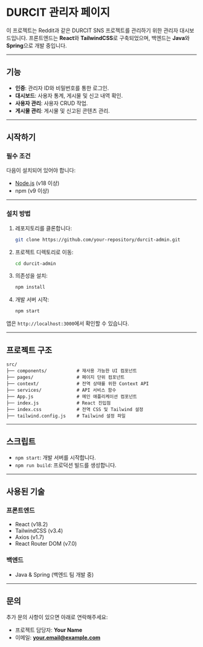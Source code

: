 # DURCIT 관리자 페이지

이 프로젝트는 Reddit과 같은 DURCIT SNS 프로젝트를 관리하기 위한 관리자 대시보드입니다. 프론트엔드는 **React**와 **TailwindCSS**로 구축되었으며, 백엔드는 **Java**와 **Spring**으로 개발 중입니다.

---

## **기능**

- **인증**: 관리자 ID와 비밀번호를 통한 로그인.
- **대시보드**: 사용자 통계, 게시물 및 신고 내역 확인.
- **사용자 관리**: 사용자 CRUD 작업.
- **게시물 관리**: 게시물 및 신고된 콘텐츠 관리.

---

## **시작하기**

### **필수 조건**

다음이 설치되어 있어야 합니다:

- [Node.js](https://nodejs.org/) (v18 이상)
- npm (v9 이상)

---

### **설치 방법**

1. 레포지토리를 클론합니다:
   ```bash
   git clone https://github.com/your-repository/durcit-admin.git
   ```

2. 프로젝트 디렉토리로 이동:
   ```bash
   cd durcit-admin
   ```

3. 의존성을 설치:
   ```bash
   npm install
   ```

4. 개발 서버 시작:
   ```bash
   npm start
   ```

앱은 `http://localhost:3000`에서 확인할 수 있습니다.

---

## **프로젝트 구조**

```plaintext
src/
├── components/           # 재사용 가능한 UI 컴포넌트
├── pages/                # 페이지 단위 컴포넌트
├── context/              # 전역 상태를 위한 Context API
├── services/             # API 서비스 함수
├── App.js                # 메인 애플리케이션 컴포넌트
├── index.js              # React 진입점
├── index.css             # 전역 CSS 및 Tailwind 설정
├── tailwind.config.js    # Tailwind 설정 파일
```

---

## **스크립트**

- `npm start`: 개발 서버를 시작합니다.
- `npm run build`: 프로덕션 빌드를 생성합니다.

---

## **사용된 기술**

### **프론트엔드**
- React (v18.2)
- TailwindCSS (v3.4)
- Axios (v1.7)
- React Router DOM (v7.0)

### **백엔드**
- Java & Spring (백엔드 팀 개발 중)

---

## **문의**

추가 문의 사항이 있으면 아래로 연락해주세요:

- 프로젝트 담당자: **Your Name**
- 이메일: **your.email@example.com**

